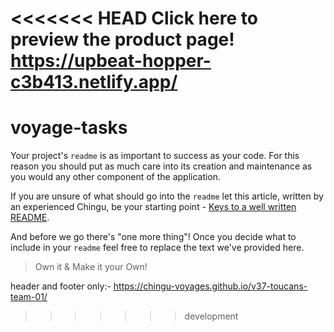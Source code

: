 <<<<<<< HEAD
Click here to preview the product page!
https://upbeat-hopper-c3b413.netlify.app/
=======
# voyage-tasks

Your project's `readme` is as important to success as your code. For 
this reason you should put as much care into its creation and maintenance
as you would any other component of the application.

If you are unsure of what should go into the `readme` let this article,
written by an experienced Chingu, be your starting point - 
[Keys to a well written README](https://tinyurl.com/yk3wubft).

And before we go there's "one more thing"! Once you decide what to include
in your `readme` feel free to replace the text we've provided here.

> Own it & Make it your Own!

header and footer only:- https://chingu-voyages.github.io/v37-toucans-team-01/
>>>>>>> development
